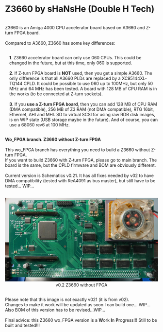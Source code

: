 # Z3660 by sHaNsHe (Double H Tech)

<br>Z3660 is an Amiga 4000 CPU accelerator board based on A3660 and Z-turn FPGA board.
<br>
<br>Compared to A3660, Z3660 has some key differences:
<br><p style="margin-left:1em;">
<br><b>1</b>. Z3660 accelerator board can only use 060 CPUs. This could be changed in the future, but at this time, only 060 is supported.
<br>
<br><b>2</b>. If Z-turn FPGA board is <b>NOT</b> used, then you get a simple A3660. The only difference is that all A3660 PLDs are replaced by a XC95144XL-TQ144 CPLD. It could be possible to use 060 up to 100MHz, but only 50 MHz and 64 MHz has been tested.  A board with 128 MB of CPU RAM is in the works (to be connected at Z-turn sockets).
<br>
<br><b>3</b>. If you <b>use a Z-turn FPGA board</b>, then you can add 128 MB of CPU RAM (DMA compatible), 256 MB of Z3 RAM (not DMA compatible), RTG 16bit, Ethernet, AHI and MHI. SD to virtual SCSI for using raw RDB disk images, is on WIP state (USB storage maybe in the future). And of course, you can use a 68060 rev6 at 100 MHz.
<br><p style="margin-left:0em;">
<br><b>Wo_FPGA branch. Z3660 <b>without</b> Z-turn FPGA</b>
<br>
<br>This wo_FPGA branch has everything you need to build a Z3660 without Z-turn FPGA.
<br>If you want to build Z3660 with Z-turn FPGA, please go to main branch. The board is the same, but the CPLD firmware and BOM are obviously different.
<br>
<br>Current version is Schematics v0.21. It has all fixes needed by v02 to have DMA compatibility (tested with ReA4091 as bus master), but still have to be tested... WIP...
<br>
<br><p style="text-align:center;"><img src="./Images/Z3660_top_v02.jpg" alt="Z3660_top_v02.jpg" style="width:800px;"><br>v0.2 Z3660 without FPGA</br></p>
<br>Please note that this image is not exactly v021 (it is from v02).
<br>Changes to make it work will be updated as soon I can build one... WIP...
<br>Also BOM of this version has to be revised...WIP...
<br>
<br>Final advice: this Z3660 wo_FPGA version is a <b>W</b>ork <b>I</b>n <b>P</b>rogress!!! Still to be built and tested!!!
